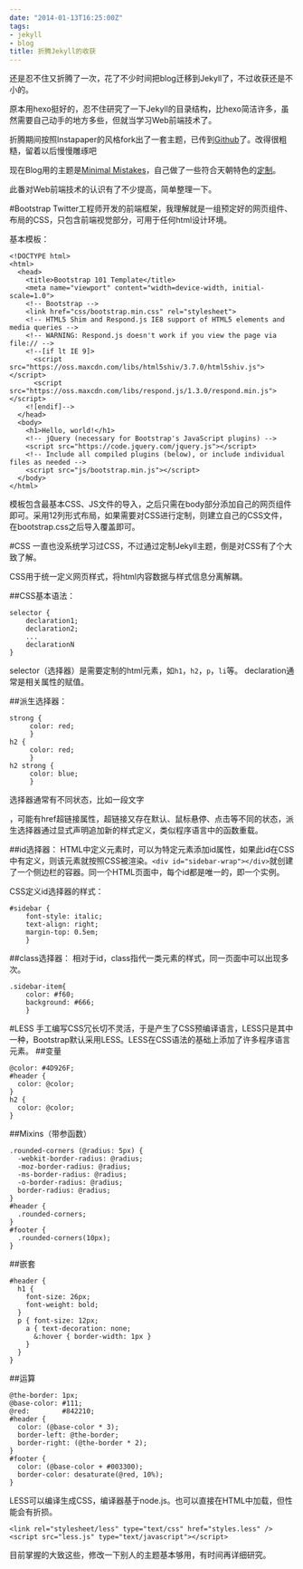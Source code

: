 ```yaml
---
date: "2014-01-13T16:25:00Z"
tags:
- jekyll
- blog
title: 折腾Jekyll的收获
---
```


还是忍不住又折腾了一次，花了不少时间把blog迁移到Jekyll了，不过收获还是不小的。

原本用hexo挺好的，忍不住研究了一下Jekyll的目录结构，比hexo简洁许多，虽然需要自己动手的地方多些，但就当学习Web前端技术了。

折腾期间按照Instapaper的风格fork出了一套主题，已传到[Github](https://github.com/halochou/Instapaper-Jekyll-theme)了。改得很粗糙，留着以后慢慢雕琢吧

现在Blog用的主题是[Minimal Mistakes](http://mademistakes.com)，自己做了一些符合天朝特色的[定制](https://github.com/halochou/halochou.github.com)。

此番对Web前端技术的认识有了不少提高，简单整理一下。

#Bootstrap
Twitter工程师开发的前端框架，我理解就是一组预定好的网页组件、布局的CSS，只包含前端视觉部分，可用于任何html设计环境。

基本模板：

    <!DOCTYPE html>
    <html>
      <head>
        <title>Bootstrap 101 Template</title>
        <meta name="viewport" content="width=device-width, initial-scale=1.0">
        <!-- Bootstrap -->
        <link href="css/bootstrap.min.css" rel="stylesheet">
        <!-- HTML5 Shim and Respond.js IE8 support of HTML5 elements and media queries -->
        <!-- WARNING: Respond.js doesn't work if you view the page via file:// -->
        <!--[if lt IE 9]>
          <script src="https://oss.maxcdn.com/libs/html5shiv/3.7.0/html5shiv.js"></script>
          <script src="https://oss.maxcdn.com/libs/respond.js/1.3.0/respond.min.js"></script>
        <![endif]-->
      </head>
      <body>
        <h1>Hello, world!</h1>
        <!-- jQuery (necessary for Bootstrap's JavaScript plugins) -->
        <script src="https://code.jquery.com/jquery.js"></script>
        <!-- Include all compiled plugins (below), or include individual files as needed -->
        <script src="js/bootstrap.min.js"></script>
      </body>
    </html>

模板包含最基本CSS、JS文件的导入，之后只需在body部分添加自己的网页组件即可。采用12列形式布局，如果需要对CSS进行定制，则建立自己的CSS文件，在bootstrap.css之后导入覆盖即可。

#CSS
一直也没系统学习过CSS，不过通过定制Jekyll主题，倒是对CSS有了个大致了解。

CSS用于统一定义网页样式，将html内容数据与样式信息分离解耦。

##CSS基本语法：

    selector {
        declaration1; 
        declaration2; 
        ... 
        declarationN 
    }

selector（选择器）是需要定制的html元素，如`h1`，`h2`，`p`，`li`等。
declaration通常是相关属性的赋值。

##派生选择器：

    strong {
         color: red;
         }
    h2 {
         color: red;
         }
    h2 strong {
         color: blue;
         }

选择器通常有不同状态，比如一段文字<p></p>，可能有href超链接属性，超链接又存在默认、鼠标悬停、点击等不同的状态，派生选择器通过显式声明追加新的样式定义，类似程序语言中的函数重载。

##id选择器：
HTML中定义元素时，可以为特定元素添加id属性，如果此id在CSS中有定义，则该元素就按照CSS被渲染。`<div id="sidebar-wrap"></div>`就创建了一个侧边栏的容器。同一个HTML页面中，每个id都是唯一的，即一个实例。

CSS定义id选择器的样式：

    #sidebar {
        font-style: italic;
        text-align: right;
        margin-top: 0.5em;
        }

##class选择器：
相对于id，class指代一类元素的样式，同一页面中可以出现多次。

    .sidebar-item{
        color: #f60;
        background: #666;
        }

#LESS
手工编写CSS冗长切不灵活，于是产生了CSS预编译语言，LESS只是其中一种，Bootstrap默认采用LESS。LESS在CSS语法的基础上添加了许多程序语言元素。
##变量

    @color: #4D926F;
    #header {
      color: @color;
    }
    h2 {
      color: @color;
    }

##Mixins（带参函数）

    .rounded-corners (@radius: 5px) {
      -webkit-border-radius: @radius;
      -moz-border-radius: @radius;
      -ms-border-radius: @radius;
      -o-border-radius: @radius;
      border-radius: @radius;
    }
    #header {
      .rounded-corners;
    }
    #footer {
      .rounded-corners(10px);
    }

##嵌套

    #header {
      h1 {
        font-size: 26px;
        font-weight: bold;
      }
      p { font-size: 12px;
        a { text-decoration: none;
          &:hover { border-width: 1px }
        }
      }
    }

##运算

    @the-border: 1px;
    @base-color: #111;
    @red:        #842210;
    #header {
      color: (@base-color * 3);
      border-left: @the-border;
      border-right: (@the-border * 2);
    }
    #footer {
      color: (@base-color + #003300);
      border-color: desaturate(@red, 10%);
    }

LESS可以编译生成CSS，编译器基于node.js。也可以直接在HTML中加载，但性能会有折损。

    <link rel="stylesheet/less" type="text/css" href="styles.less" />
    <script src="less.js" type="text/javascript"></script>

目前掌握的大致这些，修改一下别人的主题基本够用，有时间再详细研究。

